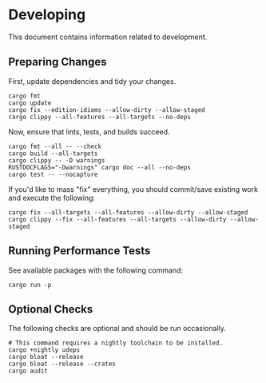 # Developing

This document contains information related to development.

## Preparing Changes

First, update dependencies and tidy your changes.

```shell
cargo fmt
cargo update
cargo fix --edition-idioms --allow-dirty --allow-staged
cargo clippy --all-features --all-targets --no-deps
```

Now, ensure that lints, tests, and builds succeed.

```shell
cargo fmt --all -- --check
cargo build --all-targets
cargo clippy -- -D warnings
RUSTDOCFLAGS="-Dwarnings" cargo doc --all --no-deps
cargo test -- --nocapture
```

If you'd like to mass "fix" everything, you should commit/save existing work and execute the following:

```shell
cargo fix --all-targets --all-features --allow-dirty --allow-staged
cargo clippy --fix --all-features --all-targets --allow-dirty --allow-staged
```

## Running Performance Tests

See available packages with the following command:

```shell
cargo run -p
```

## Optional Checks

The following checks are optional and should be run occasionally.

```shell
# This command requires a nightly toolchain to be installed.
cargo +nightly udeps
cargo bloat --release
cargo bloat --release --crates
cargo audit
```